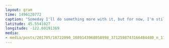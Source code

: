 ```yaml
---
layout: gram
time: 1496120772
caption: "Someday I'll do something more with it, but for now, I'm still really enjoying my new backyard table."
latitude: 45.5541027
longitude: -122.60191369
media:
- media/posts/201705/18722090_1689143968058998_3712598743166484480_n_17856722689193765.jpg
---
```

